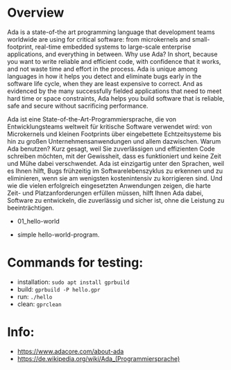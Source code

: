 # Overview

Ada is a state-of-the art programming language that development teams worldwide are using for critical software:
from microkernels and small-footprint, real-time embedded systems to large-scale enterprise applications,
and everything in between. Why use Ada? In short, because you want to write reliable and efficient code,
with confidence that it works, and not waste time and effort in the process.
Ada is unique among languages in how it helps you detect and eliminate bugs early in the software life cycle,
when they are least expensive to correct. And as evidenced by the many successfully fielded applications that
need to meet hard time or space constraints, Ada helps you build software that is reliable,
safe and secure without sacrificing performance.


Ada ist eine State-of-the-Art-Programmiersprache, die von Entwicklungsteams weltweit für kritische Software verwendet wird:
von Microkernels und kleinen Footprints über eingebettete Echtzeitsysteme bis hin zu großen Unternehmensanwendungen und allem dazwischen.
Warum Ada benutzen? Kurz gesagt, weil Sie zuverlässigen und effizienten Code schreiben möchten, mit der Gewissheit,
dass es funktioniert und keine Zeit und Mühe dabei verschwendet. Ada ist einzigartig unter den Sprachen, weil es Ihnen hilft,
Bugs frühzeitig im Softwarelebenszyklus zu erkennen und zu eliminieren, wenn sie am wenigsten kostenintensiv zu korrigieren sind.
Und wie die vielen erfolgreich eingesetzten Anwendungen zeigen, die harte Zeit- und Platzanforderungen erfüllen müssen,
hilft Ihnen Ada dabei, Software zu entwickeln, die zuverlässig und sicher ist, ohne die Leistung zu beeinträchtigen.


  * 01_hello-world
   - simple hello-world-program.


# Commands for testing:

  * installation: `sudo apt install gprbuild`
  * build: `gprbuild -P hello.gpr`
  * run: `./hello`
  * clean: `gprclean`

# Info:

  * https://www.adacore.com/about-ada
  * https://de.wikipedia.org/wiki/Ada_(Programmiersprache)
